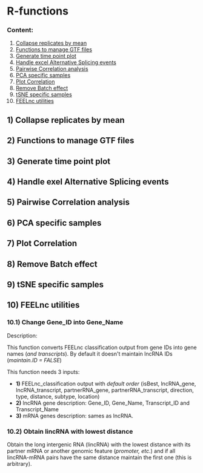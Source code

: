 # R-functions

### Content:

1. [Collapse replicates by mean](#mean)
2. [Functions to manage GTF files](#gtf)
3. [Generate time point plot](#time_plot)
4. [Handle excel Alternative Splicing events](#excel)
5. [Pairwise Correlation analysis](#cor)
6. [PCA specific samples](#pca)
7. [Plot Correlation](#plot_cor)
8. [Remove Batch effect](#batch)
9. [tSNE specific samples](#tsne)
10. [FEELnc utilities](#id_names)

## 1) <a id='mean'></a> Collapse replicates by mean

## 2) <a id='gtf'></a> Functions to manage GTF files

## 3) <a id='time_plot'></a> Generate time point plot

## 4) <a id='excel'></a> Handle exel Alternative Splicing events

## 5) <a id='cor'></a> Pairwise Correlation analysis

## 6) <a id='pca'></a> PCA specific samples

## 7) <a id='plot_cor'></a> Plot Correlation

## 8) <a id='batch'></a> Remove Batch effect

## 9) <a id='tsne'></a> tSNE specific samples

## 10) <a id='id_names'></a> FEELnc utilities

### 10.1) Change Gene_ID into Gene_Name

Description:

This function converts FEELnc classification output from gene IDs into gene names (*and transcripts*). By default it doesn't maintain lncRNA IDs (*maintain.ID = FALSE*)

This function needs 3 inputs:

* **1)** FEELnc_classification output with *default order* (isBest, lncRNA_gene, lncRNA_transcript, partnerRNA_gene, partnerRNA_transcript,	direction, type, distance, subtype, location)
* **2)** lncRNA gene description: Gene_ID, Gene_Name, Transcript_ID and Transcript_Name
* **3)** mRNA genes description: sames as lncRNA.  

### 10.2) Obtain lincRNA with lowest distance

Obtain the long intergenic RNA (lincRNA) with the lowest distance with its partner mRNA or another genomic feature (*promoter, etc.*) and if all lincRNA-mRNA pairs have the same distance maintain the first one (this is arbitrary).
